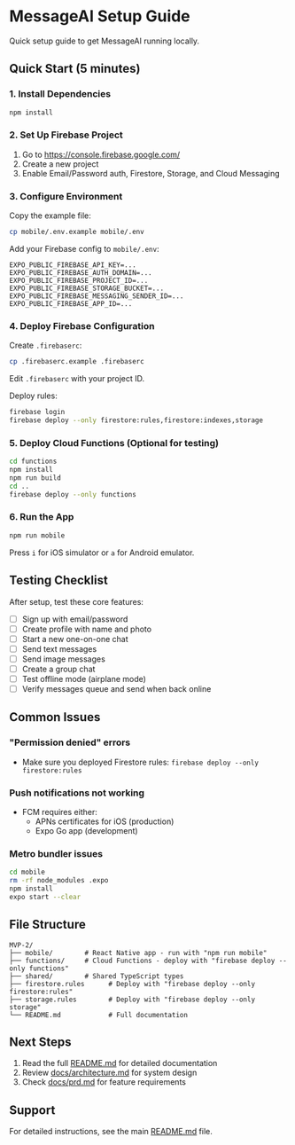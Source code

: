 # MessageAI Setup Guide

Quick setup guide to get MessageAI running locally.

## Quick Start (5 minutes)

### 1. Install Dependencies

```bash
npm install
```

### 2. Set Up Firebase Project

1. Go to https://console.firebase.google.com/
2. Create a new project
3. Enable Email/Password auth, Firestore, Storage, and Cloud Messaging

### 3. Configure Environment

Copy the example file:

```bash
cp mobile/.env.example mobile/.env
```

Add your Firebase config to `mobile/.env`:

```
EXPO_PUBLIC_FIREBASE_API_KEY=...
EXPO_PUBLIC_FIREBASE_AUTH_DOMAIN=...
EXPO_PUBLIC_FIREBASE_PROJECT_ID=...
EXPO_PUBLIC_FIREBASE_STORAGE_BUCKET=...
EXPO_PUBLIC_FIREBASE_MESSAGING_SENDER_ID=...
EXPO_PUBLIC_FIREBASE_APP_ID=...
```

### 4. Deploy Firebase Configuration

Create `.firebaserc`:

```bash
cp .firebaserc.example .firebaserc
```

Edit `.firebaserc` with your project ID.

Deploy rules:

```bash
firebase login
firebase deploy --only firestore:rules,firestore:indexes,storage
```

### 5. Deploy Cloud Functions (Optional for testing)

```bash
cd functions
npm install
npm run build
cd ..
firebase deploy --only functions
```

### 6. Run the App

```bash
npm run mobile
```

Press `i` for iOS simulator or `a` for Android emulator.

## Testing Checklist

After setup, test these core features:

- [ ] Sign up with email/password
- [ ] Create profile with name and photo
- [ ] Start a new one-on-one chat
- [ ] Send text messages
- [ ] Send image messages
- [ ] Create a group chat
- [ ] Test offline mode (airplane mode)
- [ ] Verify messages queue and send when back online

## Common Issues

### "Permission denied" errors

- Make sure you deployed Firestore rules: `firebase deploy --only firestore:rules`

### Push notifications not working

- FCM requires either:
  - APNs certificates for iOS (production)
  - Expo Go app (development)

### Metro bundler issues

```bash
cd mobile
rm -rf node_modules .expo
npm install
expo start --clear
```

## File Structure

```
MVP-2/
├── mobile/        # React Native app - run with "npm run mobile"
├── functions/     # Cloud Functions - deploy with "firebase deploy --only functions"
├── shared/        # Shared TypeScript types
├── firestore.rules      # Deploy with "firebase deploy --only firestore:rules"
├── storage.rules        # Deploy with "firebase deploy --only storage"
└── README.md            # Full documentation
```

## Next Steps

1. Read the full [README.md](README.md) for detailed documentation
2. Review [docs/architecture.md](docs/architecture.md) for system design
3. Check [docs/prd.md](docs/prd.md) for feature requirements

## Support

For detailed instructions, see the main [README.md](README.md) file.

